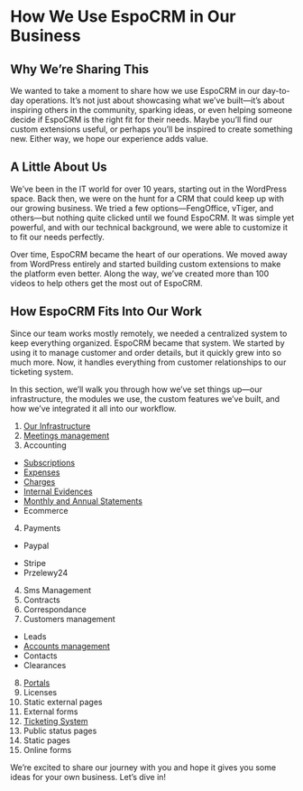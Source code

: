 # How We Use EspoCRM in Our Business

## Why We’re Sharing This
We wanted to take a moment to share how we use EspoCRM in our day-to-day operations. It’s not just about showcasing what we’ve built—it’s about inspiring others in the community, sparking ideas, or even helping someone decide if EspoCRM is the right fit for their needs. Maybe you’ll find our custom extensions useful, or perhaps you’ll be inspired to create something new. Either way, we hope our experience adds value.

## A Little About Us
We’ve been in the IT world for over 10 years, starting out in the WordPress space. Back then, we were on the hunt for a CRM that could keep up with our growing business. We tried a few options—FengOffice, vTiger, and others—but nothing quite clicked until we found EspoCRM. It was simple yet powerful, and with our technical background, we were able to customize it to fit our needs perfectly.

Over time, EspoCRM became the heart of our operations. We moved away from WordPress entirely and started building custom extensions to make the platform even better. Along the way, we’ve created more than 100 videos to help others get the most out of EspoCRM.

## How EspoCRM Fits Into Our Work
Since our team works mostly remotely, we needed a centralized system to keep everything organized. EspoCRM became that system. We started by using it to manage customer and order details, but it quickly grew into so much more. Now, it handles everything from customer relationships to our ticketing system.

In this section, we’ll walk you through how we’ve set things up—our infrastructure, the modules we use, the custom features we’ve built, and how we’ve integrated it all into our workflow.

1. [Our Infrastructure](./infrastructure.md)
2. [Meetings management](./meetings.md)
3. Accounting

- [Subscriptions](./subscriptions.md)
- [Expenses](./expenses.md)
- [Charges](./charges.md)
- [Internal Evidences](./internal-evidences.md)
- [Monthly and Annual Statements](./financial-statements.md)
- Ecommerce

4. Payments

- Paypal
* Stripe
* Przelewy24

4. Sms Management
5. Contracts
6. Correspondance
7. Customers management

- Leads
- [Accounts management](./accounts-maganement.md)
- Contacts
- Clearances

8. [Portals](./portal.md)
9. Licenses
10. Static external pages
11. External forms
12. [Ticketing System](./tickets.md)
13. Public status pages
14. Static pages
15. Online forms

We’re excited to share our journey with you and hope it gives you some ideas for your own business. Let’s dive in!
